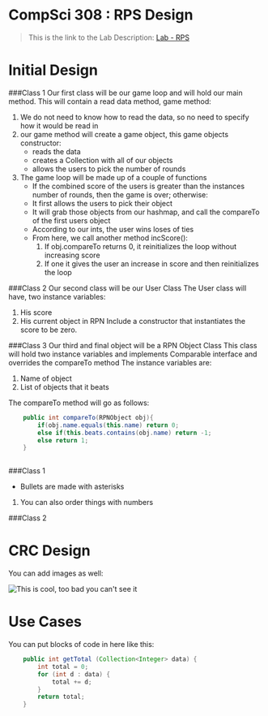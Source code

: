CompSci 308 : RPS Design
===================

> This is the link to the Lab Description: 
[Lab - RPS](http://www.cs.duke.edu/courses/compsci308/spring16/classwork/02_design_rps/index.php)

Initial Design
=======

###Class 1
Our first class will be our game loop and will hold our main method.
This will contain a read data method, game method:
1. We do not need to know how to read the data, so no need to specify how it would be read in
2. our game method will create a game object, this game objects constructor:
	* reads the data
	* creates a Collection with all of our objects
	* allows the users to pick the number of rounds
3. The game loop will be made up of a couple of functions
	* If the combined score of the users is greater than the instances number of rounds, then the game is over; otherwise:
	* It first allows the users to pick their object
	* It will grab those objects from our hashmap, and call the compareTo of the first users object
	* According to our ints, the user wins loses of ties
	* From here, we call another method incScore():
		1. If obj.compareTo returns 0, it reinitializes the loop without increasing score
		2. If one it gives the user an increase in score and then reinitializes the loop

###Class 2
Our second class will be our User Class
The User class will have, two instance variables:
1. His score
2. His current object in RPN
Include a constructor that instantiates the score to be zero. 


###Class 3
Our third and final object will be a RPN Object Class
This class will hold two instance variables and implements Comparable interface and overrides the compareTo method
The instance variables are:
1. Name of object
2. List of objects that it beats

The compareTo method will go as follows: 
```java
    public int compareTo(RPNObject obj){
    	if(obj.name.equals(this.name) return 0;
    	else if(this.beats.contains(obj.name) return -1;
    	else return 1;
    }
    
```

###Class 1

* Bullets are made with asterisks

1. You can also order things with numbers


###Class 2



CRC Design
=======




You can add images as well:

![This is cool, too bad you can't see it](crc-example.png "Our CRC cards")


Use Cases
=======

You can put blocks of code in here like this:
```java
    public int getTotal (Collection<Integer> data) {
        int total = 0;
        for (int d : data) {
            total += d;
        }
        return total;
    }
```

